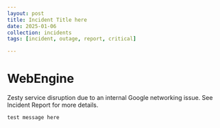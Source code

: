 ```yaml
---
layout: post
title: Incident Title here
date: 2025-01-06
collection: incidents
tags: [incident, outage, report, critical]

---
```


# WebEngine

Zesty service disruption due to an internal Google networking issue. See Incident Report for more details.

```
test message here
```


